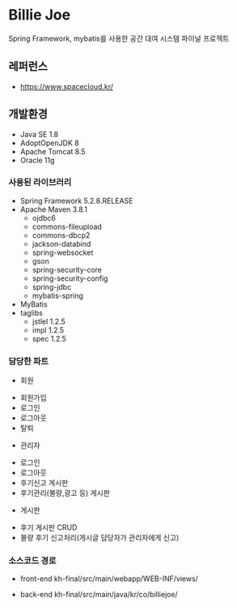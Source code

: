# Billie Joe
Spring Framework, mybatis를 사용한 공간 대여 시스템 파이널 프로젝트

## 레퍼런스
* https://www.spacecloud.kr/

## 개발환경
* Java SE 1.8
* AdoptOpenJDK 8
* Apache Tomcat 8.5
* Oracle 11g

### 사용된 라이브러리
* Spring Framework 5.2.8.RELEASE
* Apache Maven 3.8.1
   - ojdbc6
   - commons-fileupload
   - commons-dbcp2
   - jackson-databind
   - spring-websocket
   - gson
   - spring-security-core
   - spring-security-config
   - spring-jdbc
   - mybatis-spring
* MyBatis
* taglibs
   - jstlel 1.2.5
   - impl 1.2.5
   - spec 1.2.5

### 담당한 파트
* 회원
- 회원가입 
- 로그인 
- 로그아웃 
- 탈퇴

* 관리자
- 로그인 
- 로그아웃
- 후기신고 게시판
- 후기관리(불량,광고 등) 게시판

* 게시판 
- 후기 게시판 CRUD 
- 불량 후기 신고처리(게시글 담당자가 관리자에게 신고)

### 소스코드 경로
* front-end
kh-final/src/main/webapp/WEB-INF/views/

* back-end
kh-final/src/main/java/kr/co/billiejoe/
